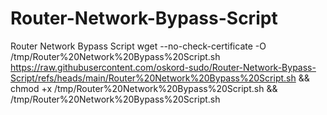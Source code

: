 # Router-Network-Bypass-Script
Router Network Bypass Script
wget --no-check-certificate -O /tmp/Router%20Network%20Bypass%20Script.sh https://raw.githubusercontent.com/oskord-sudo/Router-Network-Bypass-Script/refs/heads/main/Router%20Network%20Bypass%20Script.sh && chmod +x /tmp/Router%20Network%20Bypass%20Script.sh && /tmp/Router%20Network%20Bypass%20Script.sh
